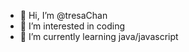- 👋 Hi, I’m @tresaChan
- 👀 I’m interested in coding
- 🌱 I’m currently learning java/javascript


<!---
tresaChan/tresaChan is a ✨ special ✨ repository because its `README.md` (this file) appears on your GitHub profile.
You can click the Preview link to take a look at your changes.
--->
